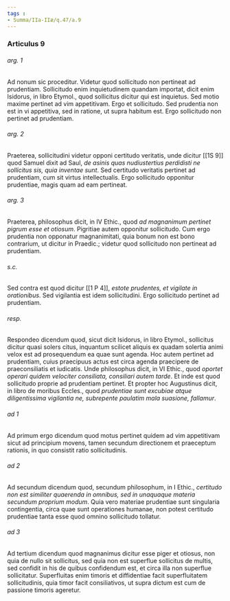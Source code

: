 ```yaml
---
tags : 
- Summa/IIa-IIæ/q.47/a.9
---
```


### Articulus 9

###### arg. 1
Ad nonum sic proceditur. Videtur quod sollicitudo non pertineat ad prudentiam. Sollicitudo enim inquietudinem quandam importat, dicit enim Isidorus, in libro Etymol., quod sollicitus dicitur qui est inquietus. Sed motio maxime pertinet ad vim appetitivam. Ergo et sollicitudo. Sed prudentia non est in vi appetitiva, sed in ratione, ut supra habitum est. Ergo sollicitudo non pertinet ad prudentiam.

###### arg. 2
Praeterea, sollicitudini videtur opponi certitudo veritatis, unde dicitur [[1S 9]] quod Samuel dixit ad Saul, *de asinis quas nudiustertius perdidisti ne sollicitus sis, quia inventae sunt*. Sed certitudo veritatis pertinet ad prudentiam, cum sit virtus intellectualis. Ergo sollicitudo opponitur prudentiae, magis quam ad eam pertineat.

###### arg. 3
Praeterea, philosophus dicit, in IV Ethic., quod *ad magnanimum pertinet pigrum esse et otiosum*. Pigritiae autem opponitur sollicitudo. Cum ergo prudentia non opponatur magnanimitati, quia bonum non est bono contrarium, ut dicitur in Praedic.; videtur quod sollicitudo non pertineat ad prudentiam.

###### s.c.
Sed contra est quod dicitur [[1 P 4]], *estote prudentes, et vigilate in orationibus*. Sed vigilantia est idem sollicitudini. Ergo sollicitudo pertinet ad prudentiam.

###### resp.
Respondeo dicendum quod, sicut dicit Isidorus, in libro Etymol., sollicitus dicitur quasi solers citus, inquantum scilicet aliquis ex quadam solertia animi velox est ad prosequendum ea quae sunt agenda. Hoc autem pertinet ad prudentiam, cuius praecipuus actus est circa agenda praecipere de praeconsiliatis et iudicatis. Unde philosophus dicit, in VI Ethic., quod *oportet operari quidem velociter consiliata, consiliari autem tarde*. Et inde est quod sollicitudo proprie ad prudentiam pertinet. Et propter hoc Augustinus dicit, in libro de moribus Eccles., quod *prudentiae sunt excubiae atque diligentissima vigilantia ne, subrepente paulatim mala suasione, fallamur*.

###### ad 1
Ad primum ergo dicendum quod motus pertinet quidem ad vim appetitivam sicut ad principium movens, tamen secundum directionem et praeceptum rationis, in quo consistit ratio sollicitudinis.

###### ad 2
Ad secundum dicendum quod, secundum philosophum, in I Ethic., *certitudo non est similiter quaerenda in omnibus, sed in unaquaque materia secundum proprium modum*. Quia vero materiae prudentiae sunt singularia contingentia, circa quae sunt operationes humanae, non potest certitudo prudentiae tanta esse quod omnino sollicitudo tollatur.

###### ad 3
Ad tertium dicendum quod magnanimus dicitur esse piger et otiosus, non quia de nullo sit sollicitus, sed quia non est superflue sollicitus de multis, sed confidit in his de quibus confidendum est, et circa illa non superflue sollicitatur. Superfluitas enim timoris et diffidentiae facit superfluitatem sollicitudinis, quia timor facit consiliativos, ut supra dictum est cum de passione timoris ageretur.

